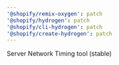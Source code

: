 ```yaml
---
'@shopify/remix-oxygen': patch
'@shopify/hydrogen': patch
'@shopify/cli-hydrogen': patch
'@shopify/create-hydrogen': patch
---
```


Server Network Timing tool (stable)
